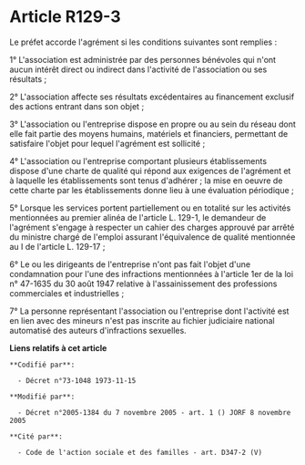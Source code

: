 # Article R129-3

Le préfet accorde l'agrément si les conditions suivantes sont remplies :

1° L'association est administrée par des personnes bénévoles qui n'ont aucun intérêt direct ou indirect dans l'activité de
l'association ou ses résultats ;

2° L'association affecte ses résultats excédentaires au financement exclusif des actions entrant dans son objet ;

3° L'association ou l'entreprise dispose en propre ou au sein du réseau dont elle fait partie des moyens humains, matériels
et financiers, permettant de satisfaire l'objet pour lequel l'agrément est sollicité ;

4° L'association ou l'entreprise comportant plusieurs établissements dispose d'une charte de qualité qui répond aux exigences
de l'agrément et à laquelle les établissements sont tenus d'adhérer ; la mise en oeuvre de cette charte par les
établissements donne lieu à une évaluation périodique ;

5° Lorsque les services portent partiellement ou en totalité sur les activités mentionnées au premier alinéa de l'article L.
129-1, le demandeur de l'agrément s'engage à respecter un cahier des charges approuvé par arrêté du ministre chargé de
l'emploi assurant l'équivalence de qualité mentionnée au I de l'article L. 129-17 ;

6° Le ou les dirigeants de l'entreprise n'ont pas fait l'objet d'une condamnation pour l'une des infractions mentionnées à
l'article 1er de la loi n° 47-1635 du 30 août 1947 relative à l'assainissement des professions commerciales et
industrielles ;

7° La personne représentant l'association ou l'entreprise dont l'activité est en lien avec des mineurs n'est pas inscrite au
fichier judiciaire national automatisé des auteurs d'infractions sexuelles.

**Liens relatifs à cet article**

	**Codifié par**:

	  - Décret n°73-1048 1973-11-15

	**Modifié par**:

	  - Décret n°2005-1384 du 7 novembre 2005 - art. 1 () JORF 8 novembre 2005

	**Cité par**:

	  - Code de l'action sociale et des familles - art. D347-2 (V)
